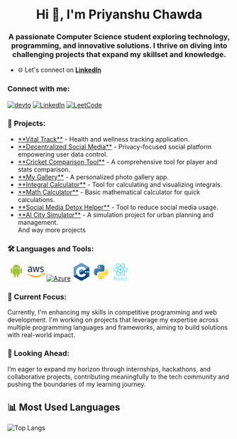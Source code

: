 <h1 align="center">Hi 👋, I'm Priyanshu Chawda</h1>
<h3 align="center">A passionate Computer Science student exploring technology, programming, and innovative solutions. I thrive on diving into challenging projects that expand my skillset and knowledge.</h3>

- 🌐 Let's connect on **[LinkedIn](https://linkedin.com/in/priyanshuchawda)**

<h3 align="left">Connect with me:</h3>
<p align="left">
    <a href="https://dev.to/priyanshuchawda" target="blank"><img align="center" src="https://raw.githubusercontent.com/rahuldkjain/github-profile-readme-generator/master/src/images/icons/Social/devto.svg" alt="devto" height="30" width="40" /></a>
    <a href="https://linkedin.com/in/priyanshuchawda" target="blank"><img align="center" src="https://raw.githubusercontent.com/rahuldkjain/github-profile-readme-generator/master/src/images/icons/Social/linked-in-alt.svg" alt="LinkedIn" height="30" width="40" /></a>
    <a href="https://www.leetcode.com/priyanshuchawda" target="blank"><img align="center" src="https://raw.githubusercontent.com/rahuldkjain/github-profile-readme-generator/master/src/images/icons/Social/leet-code.svg" alt="LeetCode" height="30" width="40" /></a>
</p>

<h3 align="left">🌟 Projects:</h3>
<ul>
    <li><a href="https://github.com/yourusername/vital-track">**Vital Track**</a> - Health and wellness tracking application.</li>
    <li><a href="https://github.com/yourusername/decentralized-social-media">**Decentralized Social Media**</a> - Privacy-focused social platform empowering user data control.</li>
    <li><a href="https://github.com/yourusername/cricket-comparison-tool">**Cricket Comparison Tool**</a> - A comprehensive tool for player and stats comparison.</li>
    <li><a href="https://github.com/yourusername/my-gallery">**My Gallery**</a> - A personalized photo gallery app.</li>
    <li><a href="https://github.com/yourusername/integral-calculator">**Integral Calculator**</a> - Tool for calculating and visualizing integrals.</li>
    <li><a href="https://github.com/yourusername/math-calc">**Math Calculator**</a> - Basic mathematical calculator for quick calculations.</li>
    <li><a href="https://github.com/yourusername/socialmediadetoxhelper">**Social Media Detox Helper**</a> - Tool to reduce social media usage.</li>
    <li><a href="https://github.com/priyanshuchawda/AI-CITY-SIMULATOR">**AI City Simulator**</a> - A simulation project for urban planning and management.</li>
And way more projects
</ul>

<h3 align="left">🛠️ Languages and Tools:</h3>
<p align="left">
    <a href="https://developer.android.com" target="_blank" rel="noreferrer"><img src="https://raw.githubusercontent.com/devicons/devicon/master/icons/android/android-original-wordmark.svg" alt="Android" width="40" height="40"/></a>
    <a href="https://aws.amazon.com" target="_blank" rel="noreferrer"><img src="https://raw.githubusercontent.com/devicons/devicon/master/icons/amazonwebservices/amazonwebservices-original-wordmark.svg" alt="AWS" width="40" height="40"/></a>
    <a href="https://azure.microsoft.com/en-in/" target="_blank" rel="noreferrer"><img src="https://www.vectorlogo.zone/logos/microsoft_azure/microsoft_azure-icon.svg" alt="Azure" width="40" height="40"/></a>
    <a href="https://www.w3schools.com/cpp/" target="_blank" rel="noreferrer"><img src="https://raw.githubusercontent.com/devicons/devicon/master/icons/cplusplus/cplusplus-original.svg" alt="C++" width="40" height="40"/></a>
    <a href="https://www.python.org" target="_blank" rel="noreferrer"><img src="https://raw.githubusercontent.com/devicons/devicon/master/icons/python/python-original.svg" alt="Python" width="40" height="40"/></a>
    <a href="https://reactjs.org/" target="_blank" rel="noreferrer"><img src="https://raw.githubusercontent.com/devicons/devicon/master/icons/react/react-original-wordmark.svg" alt="React" width="40" height="40"/></a>
   
</p>

<h3 align="left">🚀 Current Focus:</h3>
<p align="left">Currently, I'm enhancing my skills in competitive programming and web development. I'm working on projects that leverage my expertise across multiple programming languages and frameworks, aiming to build solutions with real-world impact.</p>

<h3 align="left">🔭 Looking Ahead:</h3>
<p align="left">I’m eager to expand my horizon through internships, hackathons, and collaborative projects, contributing meaningfully to the tech community and pushing the boundaries of my learning journey.</p>


## 📊 Most Used Languages

![Top Langs](https://github-readme-stats.vercel.app/api/top-langs/?username=priyanshuchawda&layout=compact&langs_count=8&theme=radical)
